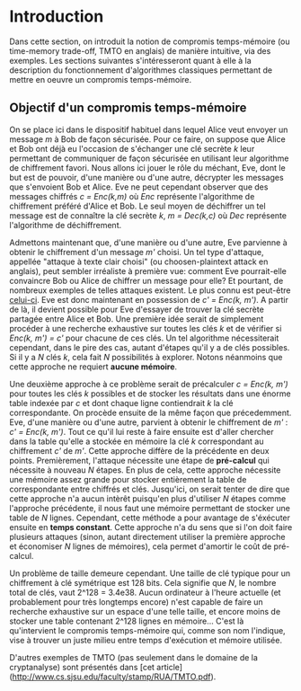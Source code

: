 # Introduction
Dans cette section, on introduit la notion de compromis temps-mémoire (ou time-memory trade-off, TMTO en anglais)
de manière intuitive, via des exemples. Les sections
suivantes s'intéresseront quant à elle à la description du fonctionnement d'algorithmes classiques permettant de mettre
en oeuvre un compromis temps-mémoire.

## Objectif d'un compromis temps-mémoire
On se place ici dans le dispositif habituel dans lequel Alice veut envoyer un message *m* à Bob de façon sécurisée.
Pour ce faire, on suppose que Alice et Bob ont déjà eu l'occasion de s'échanger une clé secrète *k* leur permettant de
communiquer de façon sécurisée en utilisant leur algorithme de chiffrement favori. Nous allons ici jouer le rôle du méchant,
Eve, dont le but est de pouvoir, d'une manière ou d'une autre, décrypter les messages que s'envoient Bob et Alice. Eve ne
peut cependant observer que des messages chiffrés *c = Enc(k,m)* où *Enc* représente l'algorithme de chiffrement préféré
d'Alice et Bob. Le seul moyen de déchiffrer un tel message est de connaître la clé secrète *k*, *m = Dec(k,c)* où *Dec*
représente l'algorithme de déchiffrement.

Admettons maintenant que, d'une manière ou d'une autre, Eve parvienne à obtenir le chiffrement d'un message *m'* choisi.
Un tel type d'attaque, appellée "attaque à texte clair choisi" (ou choosen-plaintext attack en anglais), peut sembler
irréaliste à première vue: comment Eve pourrait-elle convaincre Bob ou Alice de chiffrer un message pour elle? Et pourtant, de
nombreux exemples de telles attaques existent. Le plus connu est peut-être [celui-ci](http://www.slate.com/blogs/quora/2013/11/20/u_s_in_world_war_ii_how_the_navy_broke_japanese_codes_before_midway.html).
Eve est donc maintenant en possession de *c' = Enc(k, m')*. A partir de là, il devient possible pour Eve d'essayer de trouver
la clé secrète partagée entre Alice et Bob. Une première idée serait de simplement procéder à une recherche exhaustive sur
toutes les clés *k* et de vérifier si *Enc(k, m') = c'* pour chacune de ces clés. Un tel algorithme nécessiterait cependant,
dans le pire des cas, autant d'étapes qu'il y a de clés possibles. Si il y a *N* clés *k*, cela fait *N* possibilités
à explorer. Notons néanmoins que cette approche ne requiert **aucune mémoire**.

Une deuxième approche à ce problème serait de précalculer *c = Enc(k, m')* pour toutes les clés *k* possibles et de stocker
les résultats dans une énorme table indexée par *c* et dont chaque ligne contiendrait *k* la clé correspondante. On procède
ensuite de la même façon que précedemment. Eve, d'une manière ou d'une autre, parvient à obtenir le chiffrement de *m'* :
*c' = Enc(k, m')*. Tout ce qu'il lui reste à faire ensuite est d'aller chercher dans la table qu'elle a stockée en mémoire
la clé *k* correspondant au chiffrement *c'* de *m'*. Cette approche diffère de la précédente en deux points. Premièrement,
l'attaque nécessite une étape de **pré-calcul** qui nécessite à nouveau
*N* étapes. En plus de cela, cette approche nécessite une mémoire assez grande pour stocker entièrement la table
de correspondante entre chiffrés et clés. Jusqu'ici, on serait tenter de dire que cette approche n'a aucun intèrêt puisqu'en
plus d'utiliser *N* étapes comme l'approche précédente, il nous faut une mémoire permettant de stocker une table de *N*
lignes. Cependant, cette méthode a pour avantage de s'éxécuter ensuite en **temps constant**. Cette approche n'a du sens
que si l'on doit faire plusieurs attaques (sinon, autant directement utiliser la première approche et économiser *N*
lignes de mémoires), cela permet d'amortir le coût de pré-calcul.

Un problème de taille demeure cependant. Une taille de clé typique pour un chiffrement à clé symétrique est 128 bits. Cela
signifie que *N*, le nombre total de clés, vaut 2^128 = 3.4e38. Aucun ordinateur à l'heure actuelle (et probablement pour
très longtemps encore) n'est capable de faire un recherche exhaustive sur un espace d'une telle taille, et encore moins
de stocker une table contenant 2^128 lignes en mémoire... C'est là qu'intervient le compromis temps-mémoire qui, comme son
nom l'indique, vise à trouver un juste milieu entre temps d'exécution et mémoire utilisée.

D'autres exemples de TMTO (pas seulement dans le domaine de la cryptanalyse) sont présentés dans [cet article]
(http://www.cs.sjsu.edu/faculty/stamp/RUA/TMTO.pdf).
